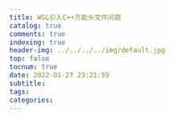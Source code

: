 ```yaml
---
title: WSL引入C++万能头文件问题
catalog: true
comments: true
indexing: true
header-img: ../../../../img/default.jpg
top: false
tocnum: true
date: 2022-01-27 23:21:59
subtitle:
tags:
categories:
---
```

